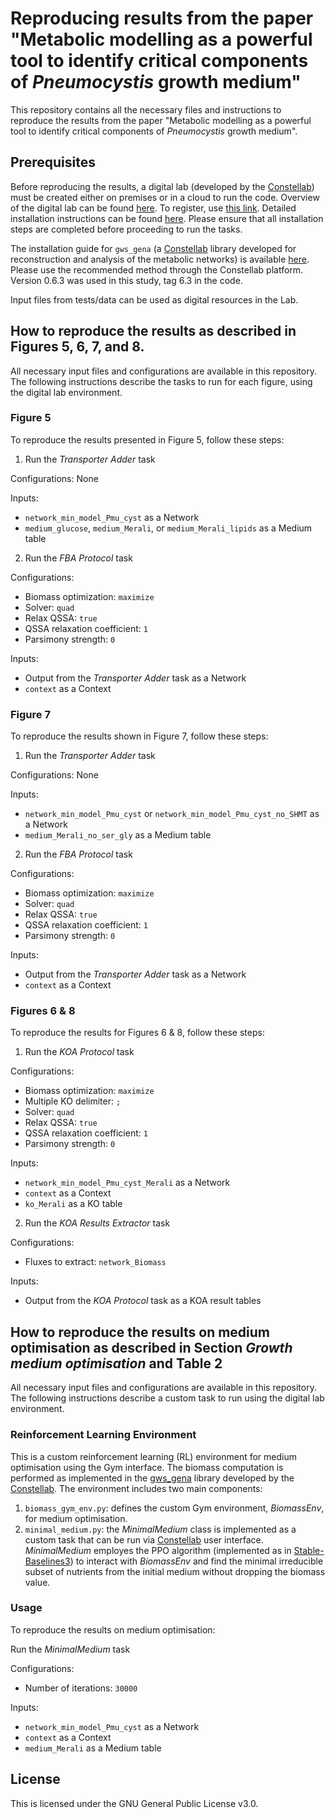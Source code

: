 # Reproducing results from the paper "Metabolic modelling as a powerful tool to identify critical components of _Pneumocystis_ growth medium"
This repository contains all the necessary files and instructions to reproduce the results from the paper "Metabolic modelling as a powerful tool to identify critical components of _Pneumocystis_ growth medium".

## Prerequisites
Before reproducing the results, a digital lab (developed by the [Constellab](https://constellab.io/)) must be created either on premises or in a cloud to run the code. Overview of the digital lab can be found [here](https://constellab.community/bricks/gws_academy/latest/doc/digital-lab/overview/294e86b4-ce9a-4c56-b34e-61c9a9a8260d). To register, use [this link](https://constellab.space/signup). Detailed installation instructions can be found [here](https://constellab.community/bricks/gws_academy/latest/doc/digital-lab/digital-lab-for-desktop/700a88e8-da5c-4e97-b6eb-86e1b26f73e4#tutoriel-en-fran%C3%A7ais-pour-installer-un-digital-lab-desktop). Please ensure that all installation steps are completed before proceeding to run the tasks.

The installation guide for `gws_gena` (a [Constellab](https://constellab.io/) library developed for reconstruction and analysis of the metabolic networks) is available [here](https://github.com/Constellab/gws_gena/tree/master?tab=readme-ov-file). Please use the recommended method through the Constellab platform. Version 0.6.3 was used in this study, tag 6.3 in the code.

Input files from tests/data can be used as digital resources in the Lab.

## How to reproduce the results as described in Figures 5, 6, 7, and 8. 
All necessary input files and configurations are available in this repository. The following instructions describe the tasks to run for each figure, using the digital lab environment.

### Figure 5
To reproduce the results presented in Figure 5, follow these steps:

1. Run the _Transporter Adder_ task

  Configurations: None
  
  Inputs:
  - `network_min_model_Pmu_cyst` as a Network
  - `medium_glucose`, `medium_Merali`, or `medium_Merali_lipids` as a Medium table

2. Run the _FBA Protocol_ task

  Configurations:
  - Biomass optimization: `maximize`
  - Solver: `quad`
  - Relax QSSA: `true`
  - QSSA relaxation coefficient: `1`
  - Parsimony strength: `0`
  
  Inputs:
  - Output from the _Transporter Adder_ task as a Network
  - `context` as a Context

### Figure 7
To reproduce the results shown in Figure 7, follow these steps:

1. Run the _Transporter Adder_ task

  Configurations: None
  
  Inputs:
  - `network_min_model_Pmu_cyst` or `network_min_model_Pmu_cyst_no_SHMT` as a Network
  - `medium_Merali_no_ser_gly` as a Medium table

2. Run the _FBA Protocol_ task

  Configurations:
  - Biomass optimization: `maximize`
  - Solver: `quad`
  - Relax QSSA: `true`
  - QSSA relaxation coefficient: `1`
  - Parsimony strength: `0`
  
  Inputs:
  - Output from the _Transporter Adder_ task as a Network
  - `context` as a Context

### Figures 6 & 8
To reproduce the results for Figures 6 & 8, follow these steps:

1. Run the _KOA Protocol_ task

  Configurations:
  - Biomass optimization: `maximize`
  - Multiple KO delimiter: `;`
  - Solver: `quad`
  - Relax QSSA: `true`
  - QSSA relaxation coefficient: `1`
  - Parsimony strength: `0`
  
  Inputs:
  - `network_min_model_Pmu_cyst_Merali` as a Network
  - `context` as a Context
  - `ko_Merali` as a KO table

2. Run the _KOA Results Extractor_ task

  Configurations:
  - Fluxes to extract: `network_Biomass`
  
  Inputs:
  - Output from the _KOA Protocol_ task as a KOA result tables

## How to reproduce the results on medium optimisation as described in Section _Growth medium optimisation_ and Table 2
All necessary input files and configurations are available in this repository. The following instructions describe a custom task to run using the digital lab environment.

### Reinforcement Learning Environment
This is a custom reinforcement learning (RL) environment for medium optimisation using the Gym interface. The biomass computation is performed as implemented in the [gws_gena](https://github.com/Constellab/gws_gena) library developed by the [Constellab](https://constellab.io/). The environment includes two main components:

1. `biomass_gym_env.py`: defines the custom Gym environment, _BiomassEnv_, for medium optimisation.
2. `minimal_medium.py`: the _MinimalMedium_ class is implemented as a custom task that can be run via [Constellab](https://constellab.io/) user interface. _MinimalMedium_ employes the PPO algorithm (implemented as in [Stable-Baselines3](https://stable-baselines3.readthedocs.io/en/master/)) to interact with _BiomassEnv_ and find the minimal irreducible subset of nutrients from the initial medium without dropping the biomass value.

### Usage
To reproduce the results on medium optimisation:

Run the _MinimalMedium_ task

  Configurations:
  - Number of iterations: `30000`
  
  Inputs:
  - `network_min_model_Pmu_cyst` as a Network
  - `context` as a Context
  - `medium_Merali` as a Medium table

## License
This is licensed under the GNU General Public License v3.0.
